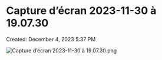 # Capture d’écran 2023-11-30 à 19.07.30

Created: December 4, 2023 5:37 PM

![Capture d’écran 2023-11-30 à 19.07.30.png](Capture%20d%E2%80%99e%CC%81cran%202023-11-30%20a%CC%80%2019%2007%2030%202b1403d2a1494c469caa9920f13bc489/Capture_decran_2023-11-30_a_19.07.30.png)